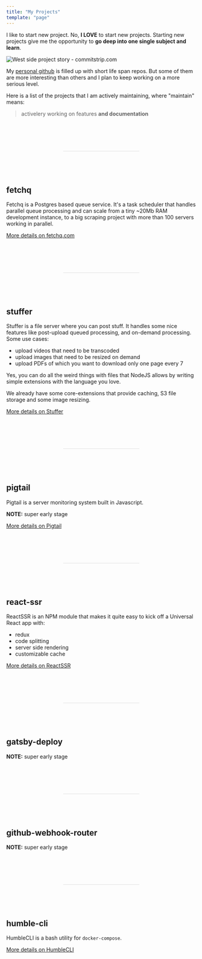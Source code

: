 ```yaml
---
title: "My Projects"
template: "page"
---
```


I like to start new project. No, **I LOVE** to start new projects. Starting new
projects give me the opportunity to **go deep into one single subject and learn**.

![West side project story - commitstrip.com](https://www.commitstrip.com/wp-content/uploads/2014/11/Strip-Side-project-650-finalenglish.jpg)

My [personal github](https://github.com/marcopeg) is filled up with short life span repos.
But some of them are more interesting than others and I plan to keep working on a more
serious level.

Here is a list of the projects that I am actively maintaining, where "maintain" means:

> activelery working on features **and documentation**

<div style="margin: 90px 30%;border-bottom: 1px solid #ddd"></div>

## fetchq

Fetchq is a Postgres based queue service. It's a task scheduler that handles parallel
queue processing and can scale from a tiny ~20Mb RAM development instance, to a
big scraping project with more than 100 servers working in parallel.

[More details on fetchq.com](https://fetchq.com)

<div style="margin: 90px 30%;border-bottom: 1px solid #ddd"></div>

## stuffer

Stuffer is a file server where you can post stuff. It handles some nice features like
post-upload queued processing, and on-demand processing. Some use cases:

- upload videos that need to be transcoded
- upload images that need to be resized on demand
- upload PDFs of which you want to download only one page every 7

Yes, you can do all the weird things with files that NodeJS allows by writing simple
extensions with the language you love.

We already have some core-extensions that provide caching, S3 file storage and some
image resizing.

[More details on Stuffer](https://marcopeg.com/stuffer)

<div style="margin: 90px 30%;border-bottom: 1px solid #ddd"></div>

## pigtail

Pigtail is a server monitoring system built in Javascript.

**NOTE:** super early stage

[More details on Pigtail](https://gopigtail.com/docs/)

<div style="margin: 90px 30%;border-bottom: 1px solid #ddd"></div>

## react-ssr

ReactSSR is an NPM module that makes it quite easy to kick off a Universal React app with:

- redux
- code splitting
- server side rendering
- customizable cache

[More details on ReactSSR](https://marcopeg.com/react-ssr)

<div style="margin: 90px 30%;border-bottom: 1px solid #ddd"></div>

## gatsby-deploy

**NOTE:** super early stage

<div style="margin: 90px 30%;border-bottom: 1px solid #ddd"></div>

## github-webhook-router

**NOTE:** super early stage

<div style="margin: 90px 30%;border-bottom: 1px solid #ddd"></div>

## humble-cli

HumbleCLI is a bash utility for `docker-compose`.

[More details on HumbleCLI](https://github.com/marcopeg/humble-cli)

